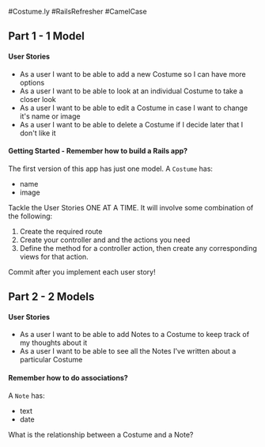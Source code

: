 #Costume.ly #RailsRefresher #CamelCase

<!-- AHHH I still don't know what to be for Halloween! Can you build me a Rails app to help me keep track of ideas? -->

## Part 1 - 1 Model

#### User Stories
<!-- * As a user I want to be able to see a list of all the Costumes I've entered so I can try to decide between them -->
* As a user I want to be able to add a new Costume so I can have more options
* As a user I want to be able to look at an individual Costume to take a closer look
* As a user I want to be able to edit a Costume in case I want to change it's name or image
* As a user I want to be able to delete a Costume if I decide later that I don't like it

#### Getting Started - Remember how to build a Rails app?

The first version of this app has just one model. A `Costume` has:

* name
* image

<!-- 1. Create a new rails app `rails new costumely -d postgresql` -->
<!-- 2. Configure your database.yml file -->
<!-- 3. Create a database for your app (using rake db:create or psql) -->
<!-- 4. Create a migration file that will help you create your database table -->
<!-- 5. Run rake db:migrate to actually create that table -->
<!-- 6. Create your Costume model -->
<!-- 7. Seed your database with some information using the seed file, run rake db:seed, and test it using the Rails console. (I included a seed file that you can use to save some time) -->

Tackle the User Stories ONE AT A TIME. It will involve some combination of the following:

1. Create the required route
2. Create your controller and and the actions you need
3. Define the method for a controller action, then create any corresponding views for that action.

Commit after you implement each user story!

## Part 2 - 2 Models

#### User Stories
* As a user I want to be able to add Notes to a Costume to keep track of my thoughts about it
* As a user I want to be able to see all the Notes I've written about a particular Costume

#### Remember how to do associations?

A `Note` has:

* text
* date

What is the relationship between a Costume and a Note?
